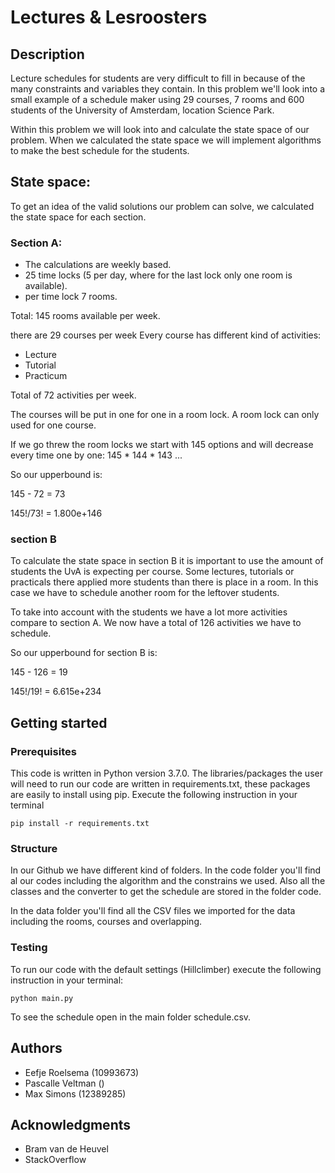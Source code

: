 # Lectures & Lesroosters

## Description

Lecture schedules for students are very difficult to fill in because of the many constraints and variables they contain. In this problem we'll look into a small example of a schedule maker using 29 courses, 7 rooms and 600 students of the University of Amsterdam, location Science Park.

Within this problem we will look into and calculate the state space of our problem. When we calculated the state space we will implement algorithms to make the best schedule for the students.

## State space:

To get an idea of the valid solutions our problem can solve, we calculated the state space for each section.

### Section A:

* The calculations are weekly based.
* 25 time locks (5 per day, where for the last lock only one room is available).
* per time lock 7 rooms.

Total: 145 rooms available per week.

there are 29 courses per week
Every course has different kind of activities:
 * Lecture
 * Tutorial
 * Practicum

Total of 72 activities per week.

The courses will be put in one for one in a room lock. A room lock can only used for one course.

If we go threw the room locks we start with 145 options and will decrease every time one by one: 145 * 144 * 143 ...

So our upperbound is:

145 - 72 = 73

145!/73! = 1.800e+146

### section B

To calculate the state space in section B it is important to use the amount of students the UvA is expecting per course. Some lectures, tutorials or practicals there applied more students than there is place in a room. In this case we have to schedule another room for the leftover students.

To take into account with the students we have a lot more activities compare to section A. We now have a total of 126 activities we have to schedule.

So our upperbound for section B is:

145 - 126 = 19

145!/19! = 6.615e+234

## Getting started

### Prerequisites

This code is written in Python version 3.7.0. The libraries/packages the user will need to run our code are written in requirements.txt, these packages are easily to install using pip. Execute the following instruction in your terminal

```
pip install -r requirements.txt
```

### Structure

In our Github we have different kind of folders. In the code folder you'll find al our codes including the algorithm and the constrains we used. Also all the classes and the converter to get the schedule are stored in the folder code.

In the data folder you'll find all the CSV files we imported for the data including the rooms, courses and overlapping.

### Testing

To run our code with the default settings (Hillclimber) execute the following instruction in your terminal:

```
python main.py
```

To see the schedule open in the main folder schedule.csv.

## Authors

* Eefje Roelsema (10993673)
* Pascalle Veltman ()
* Max Simons (12389285)

## Acknowledgments

* Bram van de Heuvel
* StackOverflow
